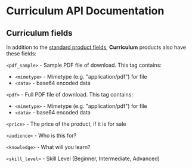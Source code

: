 # Curriculum API Documentation

## Curriculum fields

In addition to the [standard product fields](schema.md#all-products), **Curriculum** products also have these fields:

`<pdf_sample>` - Sample PDF file of download. This tag contains:

 * `<mimetype>` - Mimetype (e.g. "application/pdf") for file
 * `<data>` - base64 encoded data

`<pdf>` - Full PDF file of download. This tag contains:

 * `<mimetype>` - Mimetype (e.g. "application/pdf") for file
 * `<data>` - base64 encoded data

`<price>` - The price of the product, if it is for sale

`<audience>` - Who is this for?

`<knowledge>` - What will you learn?

`<skill_level>` - Skill Level (Beginner, Intermediate, Advanced)
